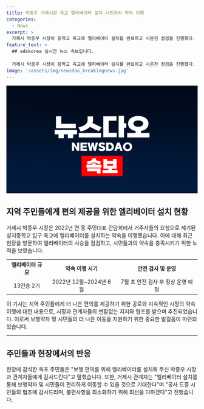 ```yaml
---
title: 박종우 거제시장 육교 엘리베이터 설치 시민과의 약속 이행
categories:
  - News
excerpt: >
  거제시 박종우 시장이 중학교 육교에 엘리베이터 설치를 완료하고 시운전 점검을 진행했다. 시비 8억 원을 들여 13인승 규모의 엘리베이터 2기를 설치했으며, 이는 보행약자들의 이동 편의를 높이기 위한 조치다. 박 시장은 시민과의 약속을 이행하고 보행약자의 이동편의 향상을 약속했다. 지역 주민들은 이에 감사의 말을 전하며, 시 관계자는 엘리베이터 설치를 통해 시민들의 이동을 더욱 편리하게 할 것으로 기대했다.
feature_text: >
  ## adskorea 실시간 뉴스 속보입니다.

  거제시 박종우 시장이 중학교 육교에 엘리베이터 설치를 완료하고 시운전 점검을 진행했다. 시비 8억 원을 들여 13인승 규모의 엘리베이터 2기를 설치했으며, 이는 보행약자들의 이동 편의를 높이기 위한 조치다. 박 시장은 시민과의 약속을 이행하고 보행약자의 이동편의 향상을 약속했다. 지역 주민들은 이에 감사의 말을 전하며, 시 관계자는 엘리베이터 설치를 통해 시민들의 이동을 더욱 편리하게 할 것으로 기대했다.
image: '/assets/img/newsdao_breakingnews.jpg'
---
```


<p><img src="/assets/img/newsdao_breakingnews.jpg" alt="adskorea 속보" /></p>

<h2 data-ke-size="size26">지역 주민들에게 편의 제공을 위한 엘리베이터 설치 현황</h2>

<p data-ke-size="size16">거제시 박종우 시장은 2022년 면·동 주민대표 간담회에서 거주자들의 요청으로 제기된 성지중학교 입구 육교에 엘리베이터를 설치하는 약속을 이행했습니다. 이에 대해 최근 현장을 방문하여 엘리베이터의 시승을 점검하고, 시민들과의 약속을 충족시키기 위한 노력을 보였습니다.</p>

<table>
    <tr>
        <td style="text-align: center; height: 17px;"><b>엘리베이터 규모</b></td>
        <td style="text-align: center; height: 17px;"><b>약속 이행 시기</b></td>
        <td style="text-align: center; height: 17px;"><b>안전 검사 및 운영</b></td>
    </tr>
    <tr>
        <td style="text-align: center; height: 17px;">13인승 2기</td>
        <td style="text-align: center; height: 17px;">2022년 12월~2024년 6월</td>
        <td style="text-align: center; height: 17px;">7월 초 안전 검사 후 정상 운영 예정</td>
    </tr>
</table>

<p data-ke-size="size16">이 기사는 지역 주민들에게 더 나은 편의를 제공하기 위한 공로와 지속적인 시정의 약속 이행에 대한 내용으로, 시장과 관계자들의 변함없는 지지와 협조를 받으며 추진되었습니다. 이로써 보행약자 및 시민들의 더 나은 이동을 지원하기 위한 중요한 발걸음이 마련되었습니다.</p>

<hr>

<h2 data-ke-size="size26">주민들과 현장에서의 반응</h2>

<p data-ke-size="size16">현장에 참석한 옥포 주민들은 "보행 편의를 위해 엘리베이터를 설치해 주신 박종우 시장과 관계자들에게 감사드린다"고 말했습니다. 또한, 거제시 관계자는 "엘리베이터 설치를 통해 보행약자 및 시민들이 편리하게 이동할 수 있을 것으로 기대한다"며 "공사 도중 시민들의 협조에 감사드리며, 불편사항을 최소화하기 위해 최선을 다하겠다"고 전했습니다.</p>

